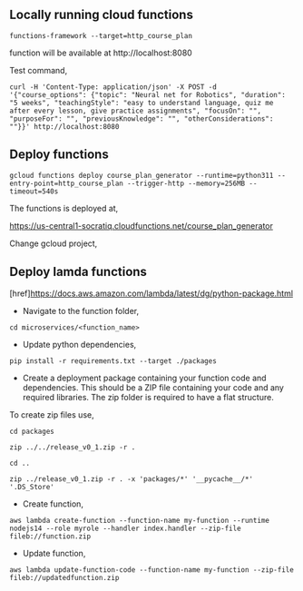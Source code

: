 ## Locally running cloud functions

`functions-framework --target=http_course_plan`

function will be available at http://localhost:8080

Test command,

`curl -H 'Content-Type: application/json' -X POST -d '{"course_options": {"topic": "Neural net for Robotics", "duration": "5 weeks", "teachingStyle": "easy to understand language, quiz me after every lesson, give practice assignments", "focusOn": "", "purposeFor": "", "previousKnowledge": "", "otherConsiderations": ""}}' http://localhost:8080`

## Deploy functions

`gcloud functions deploy course_plan_generator --runtime=python311 --entry-point=http_course_plan --trigger-http --memory=256MB --timeout=540s`

The functions is deployed at,

https://us-central1-socratiq.cloudfunctions.net/course_plan_generator

Change gcloud project,

## Deploy lamda functions

[href]https://docs.aws.amazon.com/lambda/latest/dg/python-package.html

- Navigate to the function folder,

`cd microservices/<function_name>`

- Update python dependencies,

`pip install -r requirements.txt --target ./packages`

- Create a deployment package containing your function code and dependencies. This should be a ZIP file containing your code and any required libraries. The zip folder is required to have a flat structure.

To create zip files use,

`cd packages`

`zip ../../release_v0_1.zip -r .`

`cd ..`

`zip ../release_v0_1.zip -r . -x 'packages/*' '__pycache__/*' '.DS_Store'`

- Create function,

`aws lambda create-function --function-name my-function --runtime nodejs14 --role myrole --handler index.handler --zip-file fileb://function.zip`

- Update function,

`aws lambda update-function-code --function-name my-function --zip-file fileb://updatedfunction.zip`
